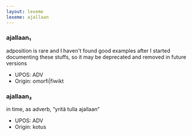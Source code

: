 ```yaml
---
layout: lexeme
lexeme: ajallaan
---
```


###  ajallaan₁

adposition is rare and I haven't found good examples after I started documenting these stuffs, so it may be deprecated and removed in future versions
* UPOS:  ADV
* Origin:  omorfi|fiwikt


###  ajallaan₂

in time, as adverb, “yritä tulla ajallaan“
* UPOS:  ADV
* Origin:  kotus

